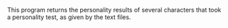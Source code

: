 This program returns the personality results of several characters that took a personality test, as given by the text files.

